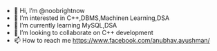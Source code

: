 - 👋 Hi, I’m @noobrightnow
- 👀 I’m interested in C++,DBMS,Machinen Learning,DSA
- 🌱 I’m currently learning MySQL,DSA
- 💞️ I’m looking to collaborate on C++ development 
- 📫 How to reach me https://www.facebook.com/anubhav.ayushman/

<!---
noobrightnow/noobrightnow is a ✨ special ✨ repository because its `README.md` (this file) appears on your GitHub profile.
You can click the Preview link to take a look at your changes.
--->
